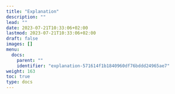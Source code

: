 ```yaml
---
title: "Explanation"
description: ""
lead: ""
date: 2023-07-21T10:33:06+02:00
lastmod: 2023-07-21T10:33:06+02:00
draft: false
images: []
menu:
  docs:
    parent: ""
    identifier: "explanation-571614f1b1840960df76bddd24965ae7"
weight: 163
toc: true
type: docs
---
```

